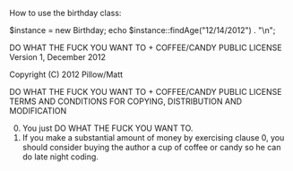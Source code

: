 How to use the birthday class:

$instance = new Birthday;
echo $instance::findAge("12/14/2012") . "\n";

DO WHAT THE FUCK YOU WANT TO + COFFEE/CANDY PUBLIC LICENSE
Version 1, December 2012

Copyright (C) 2012 Pillow/Matt


DO WHAT THE FUCK YOU WANT TO + COFFEE/CANDY PUBLIC LICENSE
TERMS AND CONDITIONS FOR COPYING, DISTRIBUTION AND MODIFICATION

0. You just DO WHAT THE FUCK YOU WANT TO.
1. If you make a substantial amount of money by exercising clause 0,
   you should consider buying the author a cup of coffee or candy so he
   can do late night coding.

